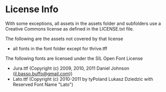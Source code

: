 License Info
============

With some exceptions, all assets in the assets folder
and subfolders use a Creative Commons license as defined
in the LICENSE.txt file.

The following are the assets not covered by that license

- all fonts in the font folder except for thrive.tff

The following fonts are licensed under the SIL Open Font License

- Jura.ttf (Copyright (c) 2009, 2010, 2011 Daniel Johnson (<il.basso.buffo@gmail.com>))
- Lato.ttf (Copyright (c) 2010-2011 by tyPoland Lukasz Dziedzic with Reserved Font Name "Lato")
